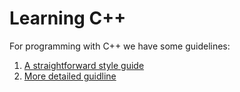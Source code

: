 # Learning C++

For programming with C++ we have some guidelines:
1. [A straightforward style guide](https://github.com/Microsoft/AirSim/blob/master/docs/coding_guidelines.md) 
2. [More detailed guidline](https://google.github.io/styleguide/cppguide.html)


<!--stackedit_data:
eyJoaXN0b3J5IjpbLTEyODAzMDIxOTFdfQ==
-->